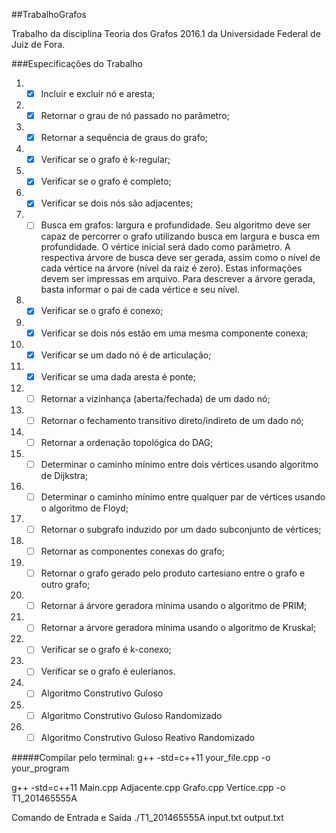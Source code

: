 ##TrabalhoGrafos

Trabalho da disciplina Teoria dos Grafos 2016.1 da Universidade Federal de Juiz de Fora.

###Especificações do Trabalho

 1. - [x] Incluir e excluir nó e aresta;
 2. - [x] Retornar o grau de nó passado no parâmetro;
 3. - [x] Retornar a sequência de graus do grafo;
 4. - [x] Verificar se o grafo é k-regular;
 5. - [x] Verificar se o grafo é completo;
 6. - [x] Verificar se dois nós são adjacentes;
 7. - [ ] Busca em grafos: largura e profundidade. Seu algoritmo deve ser capaz de percorrer o grafo utilizando busca em largura e busca em profundidade. O vértice inicial será dado como parâmetro. A respectiva árvore de busca deve ser gerada, assim como o nível de cada vértice na árvore (nível da raiz é zero). Estas informações devem ser impressas em arquivo. Para descrever a árvore gerada, basta informar o pai de cada vértice e seu nível.
 8. - [x] Verificar se o grafo é conexo;
 9. - [x] Verificar se dois nós estão em uma mesma componente conexa;
 10. - [x] Verificar se um dado nó é de articulação;
 11. - [x] Verificar se uma dada aresta é ponte;
 12. - [ ] Retornar a vizinhança (aberta/fechada) de um dado nó;
 13. - [ ] Retornar o fechamento transitivo direto/indireto de um dado nó;
 14. - [ ] Retornar a ordenação topológica do DAG;
 15. - [ ] Determinar o caminho mínimo entre dois vértices usando algoritmo de Dijkstra;
 16. - [ ] Determinar o caminho mínimo entre qualquer par de vértices usando o algoritmo de Floyd;
 17. - [ ] Retornar o subgrafo induzido por um dado subconjunto de vértices;
 18. - [ ] Retornar as componentes conexas do grafo;
 19. - [ ] Retornar o grafo gerado pelo produto cartesiano entre o grafo e outro grafo;
 20. - [ ] Retornar á árvore geradora mínima usando o algoritmo de PRIM;
 21. - [ ] Retornar a árvore geradora mínima usando o algoritmo de Kruskal;
 22. - [ ] Verificar se o grafo é k-conexo;
 23. - [ ] Verificar se o grafo é eulerianos.
 24. - [ ] Algoritmo Construtivo Guloso
 25. - [ ] Algoritmo Construtivo Guloso Randomizado
 26. - [ ] Algoritmo Construtivo Guloso Reativo Randomizado

#####Compilar pelo terminal:
g++ -std=c++11 your_file.cpp -o your_program

g++ -std=c++11 Main.cpp Adjacente.cpp Grafo.cpp Vertice.cpp -o T1_201465555A


Comando de Entrada e Saída
./T1_201465555A input.txt output.txt




